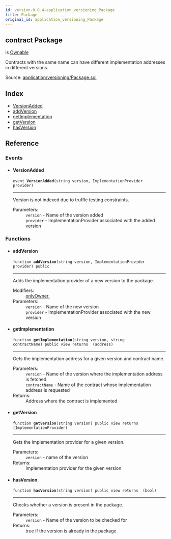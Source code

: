 ```yaml
---
id: version-0.0.4-application_versioning_Package
title: Package
original_id: application_versioning_Package
---
```


<div class="contract-doc"><div class="contract"><h2 class="contract-header"><span class="contract-kind">contract</span> Package</h2><p class="base-contracts"><span>is</span> <a href="ity_contracts_ownership_Ownable.html">Ownable</a></p><p class="description">Contracts with the same name can have different implementation addresses in different versions.</p><div class="source">Source: <a href="git+https://github.com/zeppelinos/zos-lib/blob/v0.1.12/contracts/application/versioning/Package.sol" target="_blank">application/versioning/Package.sol</a></div></div><div class="index"><h2>Index</h2><ul><li><a href="application_versioning_Package.html#VersionAdded">VersionAdded</a></li><li><a href="application_versioning_Package.html#addVersion">addVersion</a></li><li><a href="application_versioning_Package.html#getImplementation">getImplementation</a></li><li><a href="application_versioning_Package.html#getVersion">getVersion</a></li><li><a href="application_versioning_Package.html#hasVersion">hasVersion</a></li></ul></div><div class="reference"><h2>Reference</h2><div class="events"><h3>Events</h3><ul><li><div class="item event"><span id="VersionAdded" class="anchor-marker"></span><h4 class="name">VersionAdded</h4><div class="body"><code class="signature">event <strong>VersionAdded</strong><span>(string version, ImplementationProvider provider) </span></code><hr/><div class="description"><p>Version is not indexed due to truffle testing constraints.</p></div><dl><dt><span class="label-parameters">Parameters:</span></dt><dd><div><code>version</code> - Name of the version added</div><div><code>provider</code> - ImplementationProvider associated with the added version</div></dd></dl></div></div></li></ul></div><div class="functions"><h3>Functions</h3><ul><li><div class="item function"><span id="addVersion" class="anchor-marker"></span><h4 class="name">addVersion</h4><div class="body"><code class="signature">function <strong>addVersion</strong><span>(string version, ImplementationProvider provider) </span><span>public </span></code><hr/><div class="description"><p>Adds the implementation provider of a new version to the package.</p></div><dl><dt><span class="label-modifiers">Modifiers:</span></dt><dd><a href="ity_contracts_ownership_Ownable.html#onlyOwner">onlyOwner </a></dd><dt><span class="label-parameters">Parameters:</span></dt><dd><div><code>version</code> - Name of the new version</div><div><code>provider</code> - ImplementationProvider associated with the new version</div></dd></dl></div></div></li><li><div class="item function"><span id="getImplementation" class="anchor-marker"></span><h4 class="name">getImplementation</h4><div class="body"><code class="signature">function <strong>getImplementation</strong><span>(string version, string contractName) </span><span>public </span><span>view </span><span>returns  (address) </span></code><hr/><div class="description"><p>Gets the implementation address for a given version and contract name.</p></div><dl><dt><span class="label-parameters">Parameters:</span></dt><dd><div><code>version</code> - Name of the version where the implementation address is fetched</div><div><code>contractName</code> - Name of the contract whose implementation address is requested</div></dd><dt><span class="label-return">Returns:</span></dt><dd>Address where the contract is implemented</dd></dl></div></div></li><li><div class="item function"><span id="getVersion" class="anchor-marker"></span><h4 class="name">getVersion</h4><div class="body"><code class="signature">function <strong>getVersion</strong><span>(string version) </span><span>public </span><span>view </span><span>returns  (ImplementationProvider) </span></code><hr/><div class="description"><p>Gets the implementation provider for a given version.</p></div><dl><dt><span class="label-parameters">Parameters:</span></dt><dd><div><code>version</code> - name of the version</div></dd><dt><span class="label-return">Returns:</span></dt><dd>Implementation provider for the given version</dd></dl></div></div></li><li><div class="item function"><span id="hasVersion" class="anchor-marker"></span><h4 class="name">hasVersion</h4><div class="body"><code class="signature">function <strong>hasVersion</strong><span>(string version) </span><span>public </span><span>view </span><span>returns  (bool) </span></code><hr/><div class="description"><p>Checks whether a version is present in the package.</p></div><dl><dt><span class="label-parameters">Parameters:</span></dt><dd><div><code>version</code> - Name of the version to be checked for</div></dd><dt><span class="label-return">Returns:</span></dt><dd>true if the version is already in the package</dd></dl></div></div></li></ul></div></div></div>
